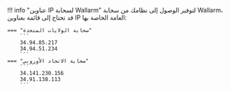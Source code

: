 !!! info "عناوين IP لسحابة Wallarm"
    لتوفير الوصول إلى نظامك من سحابة Wallarm، قد تحتاج إلى قائمة بعناوين IP العامة الخاصة بها:

    === "سحابة الولايات المتحدة"
        ```
        34.94.85.217
        34.94.51.234
        ```
    === "سحابة الاتحاد الأوروبي"
        ```
        34.141.230.156
        34.91.138.113
        ```
